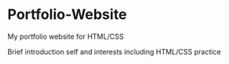 # Portfolio-Website
My portfolio website for HTML/CSS

Brief introduction self and interests including HTML/CSS practice
